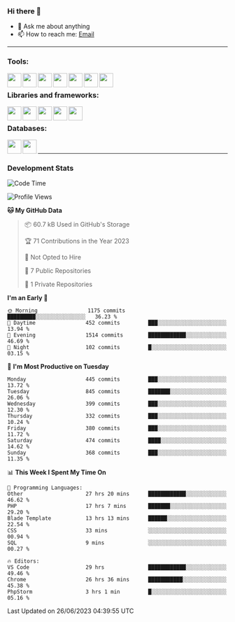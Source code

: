 ### Hi there 👋

- 💬 Ask me about anything
- 📫 How to reach me: [Email]

---

### Tools:
<img align='left' height="32" width="32" src="https://cdn.jsdelivr.net/npm/simple-icons@4.8.0/icons/phpstorm.svg" />
<img align='left' height="32" width="32" src="https://cdn.jsdelivr.net/npm/simple-icons@4.8.0/icons/webstorm.svg" />
<img align='left' height="32" width="32" src="https://cdn.jsdelivr.net/npm/simple-icons@4.8.0/icons/visualstudiocode.svg" />
<img align='left' height="32" width="32" src="https://cdn.jsdelivr.net/npm/simple-icons@4.8.0/icons/sublimetext.svg" />
<img align='left' height="32" width="32" src="https://cdn.jsdelivr.net/npm/simple-icons@4.8.0/icons/laragon.svg" />
<img align='left' height="32" width="32" src="https://cdn.jsdelivr.net/npm/simple-icons@4.8.0/icons/docker.svg" />
<img align='left' height="32" width="32" src="https://cdn.jsdelivr.net/npm/simple-icons@4.8.0/icons/amazonaws.svg" />
<br>

### Libraries and frameworks:
<img align='left' height="32" width="32" src="https://cdn.jsdelivr.net/npm/simple-icons@4.8.0/icons/laravel.svg" />
<img align='left' height="32" width="32" src="https://cdn.jsdelivr.net/npm/simple-icons@4.8.0/icons/vue-dot-js.svg" />
<img align='left' height="32" width="32" src="https://cdn.jsdelivr.net/npm/simple-icons@4.8.0/icons/jquery.svg" />
<img align='left' height="32" width="32" src="https://cdn.jsdelivr.net/npm/simple-icons@4.8.0/icons/sass.svg" />
<img align='left' height="32" width="32" src="https://cdn.jsdelivr.net/npm/simple-icons@4.8.0/icons/tailwindcss.svg" />
<br>

### Databases:
<img align='left' height="32" width="32" src="https://cdn.jsdelivr.net/npm/simple-icons@4.8.0/icons/mysql.svg" />
<img align='left' height="32" width="32" src="https://cdn.jsdelivr.net/npm/simple-icons@4.8.0/icons/microsoftsqlserver.svg" />
<br>

---
### Development Stats
<!--START_SECTION:waka-->
![Code Time](http://img.shields.io/badge/Code%20Time-1%2C884%20hrs%2010%20mins-blue)

![Profile Views](http://img.shields.io/badge/Profile%20Views-18-blue)

**🐱 My GitHub Data** 

> 📦 60.7 kB Used in GitHub's Storage 
 > 
> 🏆 71 Contributions in the Year 2023
 > 
> 🚫 Not Opted to Hire
 > 
> 📜 7 Public Repositories 
 > 
> 🔑 1 Private Repositories 
 > 
**I'm an Early 🐤** 

```text
🌞 Morning                1175 commits        █████████░░░░░░░░░░░░░░░░   36.23 % 
🌆 Daytime                452 commits         ███░░░░░░░░░░░░░░░░░░░░░░   13.94 % 
🌃 Evening                1514 commits        ████████████░░░░░░░░░░░░░   46.69 % 
🌙 Night                  102 commits         █░░░░░░░░░░░░░░░░░░░░░░░░   03.15 % 
```
📅 **I'm Most Productive on Tuesday** 

```text
Monday                   445 commits         ███░░░░░░░░░░░░░░░░░░░░░░   13.72 % 
Tuesday                  845 commits         ███████░░░░░░░░░░░░░░░░░░   26.06 % 
Wednesday                399 commits         ███░░░░░░░░░░░░░░░░░░░░░░   12.30 % 
Thursday                 332 commits         ███░░░░░░░░░░░░░░░░░░░░░░   10.24 % 
Friday                   380 commits         ███░░░░░░░░░░░░░░░░░░░░░░   11.72 % 
Saturday                 474 commits         ████░░░░░░░░░░░░░░░░░░░░░   14.62 % 
Sunday                   368 commits         ███░░░░░░░░░░░░░░░░░░░░░░   11.35 % 
```


📊 **This Week I Spent My Time On** 

```text
💬 Programming Languages: 
Other                    27 hrs 20 mins      ████████████░░░░░░░░░░░░░   46.62 % 
PHP                      17 hrs 7 mins       ███████░░░░░░░░░░░░░░░░░░   29.20 % 
Blade Template           13 hrs 13 mins      ██████░░░░░░░░░░░░░░░░░░░   22.54 % 
CSS                      33 mins             ░░░░░░░░░░░░░░░░░░░░░░░░░   00.94 % 
SQL                      9 mins              ░░░░░░░░░░░░░░░░░░░░░░░░░   00.27 % 

🔥 Editors: 
VS Code                  29 hrs              ████████████░░░░░░░░░░░░░   49.46 % 
Chrome                   26 hrs 36 mins      ███████████░░░░░░░░░░░░░░   45.38 % 
PhpStorm                 3 hrs 1 min         █░░░░░░░░░░░░░░░░░░░░░░░░   05.16 % 
```


 Last Updated on 26/06/2023 04:39:55 UTC
<!--END_SECTION:waka-->

[huyviet]: https://huyviet.vn/
[EMAIl]: https://mail.google.com/mail/u/0/?fs=1&tf=cm&source=mailto&to=huynguyenviet0110@gmail.com
